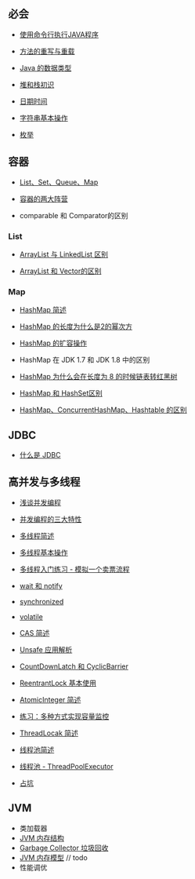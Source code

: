 ## 必会

- [使用命令行执行JAVA程序](基础/必会/使用命令行执行JAVA程序)

- [方法的重写与重载](基础/必会/方法的重写与重载)

- [Java 的数据类型](基础/必会/Java的数据类型)

- [堆和栈初识](基础/必会/堆和栈初识)

- [日期时间](基础/必会/日期时间)

- [字符串基本操作](基础/必会/字符串基本操作)

- [枚举](基础/必会/枚举)



## 容器

- [List、Set、Queue、Map](基础/容器/List、Set、Queue、Map)

- [容器的两大阵营](基础/容器/容器的两大阵营)

- comparable 和 Comparator的区别

### List

- [ArrayList 与 LinkedList 区别](基础/容器/ArrayList与LinkedList区别)

- [ArrayList 和 Vector的区别](基础/容器/ArrayList和Vector的区别) 




### Map

- [HashMap 简述](基础/容器/HashMap简述)

- [HashMap 的长度为什么是2的幂次方](基础/容器/HashMap的长度为什么是2的幂次方)

- [HashMap 的扩容操作](基础/容器/HashMap的扩容操作)

- HashMap 在 JDK 1.7 和 JDK 1.8 中的区别

- [HashMap 为什么会在长度为 8 的时候链表转红黑树](基础/容器/HashMap为什么会在长度为8的时候链表转红黑树)

- [HashMap 和 HashSet区别](基础/容器/HashMap和HashSet区别)

- [HashMap、ConcurrentHashMap、Hashtable 的区别](基础/容器/HashMap、ConcurrentHashMap、Hashtable的区别.md)



## JDBC

- [什么是 JDBC](基础/JDBC/什么是JDBC)





## 高并发与多线程

- [浅谈并发编程](基础/高并发与多线程/浅谈并发编程)

- [并发编程的三大特性](基础/高并发与多线程/并发编程的三大特性)

- [多线程简述](基础/高并发与多线程/多线程简述)

- [多线程基本操作](基础/高并发与多线程/多线程基本操作)

- [多线程入门练习 - 模拟一个卖票流程](基础/高并发与多线程/多线程入门练习-模拟一个卖票流程)

- [wait 和 notify](基础/高并发与多线程/wait和notify)

- [synchronized](基础/高并发与多线程/synchronized)

- [volatile](基础/高并发与多线程/volatile)

- [CAS 简述](基础/高并发与多线程/CAS简述)

- [Unsafe 应用解析](基础/高并发与多线程/Unsafe应用解析)

- [CountDownLatch 和 CyclicBarrier](基础/高并发与多线程/CountDownLatch和CyclicBarrier)

- [ReentrantLock 基本使用](基础/高并发与多线程/ReentrantLock基本使用)

- [AtomicInteger 简述](基础/高并发与多线程/AtomicInteger简述)

- [练习：多种方式实现容量监控](基础/高并发与多线程/练习：多种方式实现容量监控)

- [ThreadLocak 简述](基础/高并发与多线程/ThreadLocak简述)

- [线程池简述](基础/高并发与多线程/线程池简述)

- [线程池 - ThreadPoolExecutor](基础/高并发与多线程/线程池-ThreadPoolExecutor)

- [占坑](基础/高并发与多线程/占坑)







## JVM

- 类加载器
- [JVM 内存结构](基础/JVM/JVM内存结构)
- [Garbage Collector 垃圾回收](基础/JVM/GarbageCollector垃圾回收)
- [JVM 内存模型](基础/JVM/JVM内存模型)  // todo
- 性能调优





